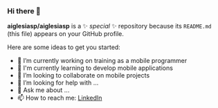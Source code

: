 ### Hi there 👋


**aiglesiasp/aiglesiasp** is a ✨ _special_ ✨ repository because its `README.md` (this file) appears on your GitHub profile.

Here are some ideas to get you started:

- 🔭 I’m currently working on training as a mobile programmer
- 🌱 I'm currently learning to develop mobile applications
- 👯 I’m looking to collaborate on mobile projects
- 🤔 I’m looking for help with ...
- 💬 Ask me about ...
- 📫 How to reach me: [LinkedIn](https://www.linkedin.com/in/aitoriglesiaspubill/)

